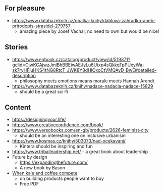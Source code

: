 ## For pleasure
- https://www.databazeknih.cz/obalka-knihy/dablova-zahradka-aneb-prirodopis-strasidel-279757
	- amazing piece by Josef Váchal, no need to own but would be nice!
## Stories
- https://www.enbook.cz/catalog/product/view/id/519371?gclid=CjwKCAjwzJmlBhBBEiwAEJyLu6Utxp4sQkkqTpPUeyWa-sk7ryHFjuHKS4tNG8RtcT_JWK8Y8dHlOxoCtVMQAvD_BwE#detailed-description
	- philosophy meets emotions means morale meets Hannah Arendt
- https://www.databazeknih.cz/knihy/nadace-nadacia-nadace-15829
	- should be a great sci-fi
## Content
- https://designingyour.life/
- https://www.creativeconfidence.com/book/
- https://www.versobooks.com/en-gb/products/2626-feminist-city
	- should be an interesting one on inclusive urbanism
- https://www.kosmas.cz/knihy/503073/nad-ocekavani/
	- Kintera should be inspiring and fun
 - https://www.triballeadership.net/
        - a great book about leadership
- Future by design
	- https://expandingthefuture.com/
	- A new book by Bason
- [When kale and coffee compete](https://drive.google.com/file/d/1t-JZTuzaOw6Ge2p-W3A7BxcpXq0AhD-U/view)
	- on building products people want to buy
	- Free PDF